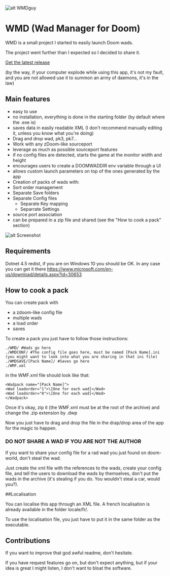 ![alt WMDguy](https://raw.githubusercontent.com/EricReichenbach/WMD/master/readme/WMDguy.png "WMDguy")

# WMD (Wad Manager for Doom)

WMD is a small project I started to easily launch Doom wads.

The project went further than I expected so I decided to share it.

[Get the latest release](https://github.com/EricReichenbach/WMD/releases/latest "Latest Releases")

(by the way, if your computer explode while using this app, it's not my fault, and you are not allowed use it to summon an army of daemons, it's in the law)

## Main features
- easy to use
- no installation, everything is done in the starting folder (by default where the .exe is)
- saves data in easily readable XML (I don't recommend manually editing it, unless you know what you're doing)
- Drag and drop wad, pk3, pk7...
- Work with any zDoom-like sourceport
- leverage as much as possible sourceport features
 - if no config files are detected, starts the game at the monitor width and height
 - encourages users to create a DOOMWADDIR env variable through a UI
 - allows custom launch parameters on top of the ones generated by the app
- Creation of packs of wads with:
 - Sort order management
 - Separate Save folders
 - Separate Config files
   - Separate Key mapping
   - Separrate Settings
 - source port association
 - can be prepared in a zip file and shared (see the "How to cook a pack" section)

![alt Screenshot](https://raw.githubusercontent.com/EricReichenbach/WMD/master/readme/WMD.png "Screenshot")

## Requirements

Dotnet 4.5 redist, if you are on Windows 10 you should be OK. In any case you can get it there https://www.microsoft.com/en-us/download/details.aspx?id=30653

## How to cook a pack
You can create pack with

- a zdoom-like config file
- multiple wads
- a load order
- saves

To create a pack you just have to follow those instructions:

    ./WMD/ #Wads go here
    ./WMDCONF/ #The config file goes here, must be named [Pack Name].ini (you might want to look into what you are sharing in that ini file)
    ./WMDSAVE/[Pack Name]/ #Saves go here
    ./WMF.xml

in the WMF.xml file should look like that:

    <Wadpack name="[Pack Name]">
    <Wad loadorder="1">\[One for each wad]</Wad>
    <Wad loadorder="0">\[One for each wad]</Wad>
    </Wadpack>

Once it's okay, zip it (the WMF.xml must be at the root of the archive) and change the .zip extension by .dwp

Now you just have to drag and drop the file in the drap/drop area of the app for the magic to happen.

### DO NOT SHARE A WAD IF YOU ARE NOT THE AUTHOR

If you want to share your config file for a rad wad you just found on doom-world, don't steal the wad.

Just create the xml file with the references to the wads, create your config file, and tell the users to download the wads by themselves, don't put the wads in the archive (it's stealing if you do. You wouldn't steal a car, would you?).

##Localisation

You can localise this app through an XML file. A french localisation is already available in the folder locale/fr/.

To use the localisation file, you just have to put it in the same folder as the executable.

## Contributions

If you want to improve that god awful readme, don't hesitate.

If you have request features go on, but don't expect anything, but if your idea is great I might listen, I don't want to bloat the software.
